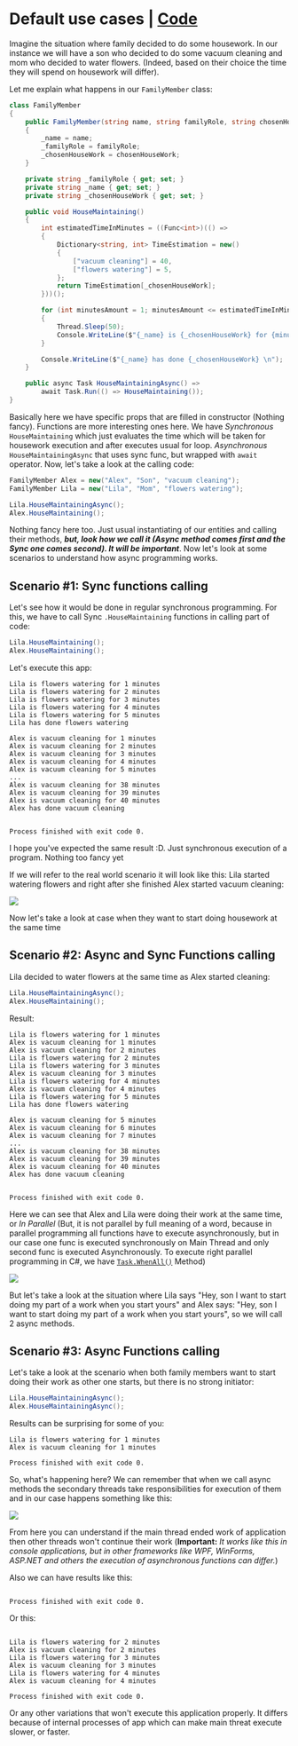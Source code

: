 # Default use cases | [Code](../BasicsCodeExample/DefaultUseCases)

Imagine the situation where family decided to do some housework. In our instance we will have a son who decided to do some vacuum cleaning and mom who decided to water flowers. (Indeed, based on their choice the time they will spend on housework will differ).

Let me explain what happens in our `FamilyMember` class:

```csharp
class FamilyMember
{
    public FamilyMember(string name, string familyRole, string chosenHouseWork)
    {
        _name = name;
        _familyRole = familyRole;
        _chosenHouseWork = chosenHouseWork;
    }

    private string _familyRole { get; set; }
    private string _name { get; set; }
    private string _chosenHouseWork { get; set; }

    public void HouseMaintaining()
    {
        int estimatedTimeInMinutes = ((Func<int>)(() =>
        {
            Dictionary<string, int> TimeEstimation = new()
            {
                ["vacuum cleaning"] = 40,
                ["flowers watering"] = 5,
            };
            return TimeEstimation[_chosenHouseWork];
        }))();

        for (int minutesAmount = 1; minutesAmount <= estimatedTimeInMinutes; minutesAmount++)
        {
            Thread.Sleep(50);
            Console.WriteLine($"{_name} is {_chosenHouseWork} for {minutesAmount} minutes");
        }

        Console.WriteLine($"{_name} has done {_chosenHouseWork} \n");
    }

    public async Task HouseMaintainingAsync() =>
        await Task.Run(() => HouseMaintaining());
}
```

Basically here we have specific props that are filled in constructor (Nothing fancy). Functions are more interesting ones here. We have _Synchronous_ `HouseMaintaining` which just evaluates the time which will be taken for housework execution and after executes usual for loop. _Asynchronous_ `HouseMaintainingAsync` that uses sync func, but wrapped with `await` operator. Now, let's take a look at the calling code:

```csharp
FamilyMember Alex = new("Alex", "Son", "vacuum cleaning");
FamilyMember Lila = new("Lila", "Mom", "flowers watering");

Lila.HouseMaintainingAsync();
Alex.HouseMaintaining();
```

Nothing fancy here too. Just usual instantiating of our entities and calling their methods, **_but, look how we call it (Async method comes first and the Sync one comes second). It will be important_**. Now let's look at some scenarios to understand how async programming works.

## Scenario #1: Sync functions calling

Let's see how it would be done in regular synchronous programming. For this, we have to call Sync `.HouseMaintaining` functions in calling part of code:

```csharp
Lila.HouseMaintaining();
Alex.HouseMaintaining();
```

Let's execute this app:

```console
Lila is flowers watering for 1 minutes
Lila is flowers watering for 2 minutes
Lila is flowers watering for 3 minutes
Lila is flowers watering for 4 minutes
Lila is flowers watering for 5 minutes
Lila has done flowers watering

Alex is vacuum cleaning for 1 minutes
Alex is vacuum cleaning for 2 minutes
Alex is vacuum cleaning for 3 minutes
Alex is vacuum cleaning for 4 minutes
Alex is vacuum cleaning for 5 minutes
...
Alex is vacuum cleaning for 38 minutes
Alex is vacuum cleaning for 39 minutes
Alex is vacuum cleaning for 40 minutes
Alex has done vacuum cleaning


Process finished with exit code 0.

```

I hope you've expected the same result :D. Just synchronous execution of a program. Nothing too fancy yet

If we will refer to the real world scenario it will look like this: Lila started watering flowers and right after she finished Alex started vacuum cleaning:

<p>
    <img src="./SyncDiagram.png">
</p>

Now let's take a look at case when they want to start doing housework at the same time

## Scenario #2: Async and Sync Functions calling

Lila decided to water flowers at the same time as Alex started cleaning:

```csharp
Lila.HouseMaintainingAsync();
Alex.HouseMaintaining();
```

Result:

```console
Lila is flowers watering for 1 minutes
Alex is vacuum cleaning for 1 minutes
Alex is vacuum cleaning for 2 minutes
Lila is flowers watering for 2 minutes
Lila is flowers watering for 3 minutes
Alex is vacuum cleaning for 3 minutes
Lila is flowers watering for 4 minutes
Alex is vacuum cleaning for 4 minutes
Lila is flowers watering for 5 minutes
Lila has done flowers watering

Alex is vacuum cleaning for 5 minutes
Alex is vacuum cleaning for 6 minutes
Alex is vacuum cleaning for 7 minutes
...
Alex is vacuum cleaning for 38 minutes
Alex is vacuum cleaning for 39 minutes
Alex is vacuum cleaning for 40 minutes
Alex has done vacuum cleaning


Process finished with exit code 0.
```

Here we can see that Alex and Lila were doing their work at the same time, or _In Parallel_ (But, it is not parallel by full meaning of a word, because in parallel programming all functions have to execute asynchronously, but in our case one func is executed synchronously on Main Thread and only second func is executed Asynchronously. To execute right parallel programming in C#, we have [`Task.WhenAll()`]() Method)

<p>
    <img src="./ParallelDiagram.png">
</p>

But let's take a look at the situation where Lila says "Hey, son I want to start doing my part of a work when you start yours" and Alex says: "Hey, son I want to start doing my part of a work when you start yours", so we will call 2 async methods.

## Scenario #3: Async Functions calling

Let's take a look at the scenario when both family members want to start doing their work as other one starts, but there is no strong initiator:

```csharp
Lila.HouseMaintainingAsync();
Alex.HouseMaintainingAsync();
```

Results can be surprising for some of you:

```console
Lila is flowers watering for 1 minutes
Alex is vacuum cleaning for 1 minutes

Process finished with exit code 0.
```

So, what's happening here? We can remember that when we call async methods the secondary threads take responsibilities for execution of them and in our case happens something like this:

<p>
    <img src="./BothAsyncDiagram.png">
</p>

From here you can understand if the main thread ended work of application then other threads won't continue their work (**Important:** _It works like this in console applications, but in other frameworks like WPF, WinForms, ASP.NET and others the execution of asynchronous functions can differ._)

Also we can have results like this:

```console

Process finished with exit code 0.
```

Or this:

```console

Lila is flowers watering for 2 minutes
Alex is vacuum cleaning for 2 minutes
Lila is flowers watering for 3 minutes
Alex is vacuum cleaning for 3 minutes
Lila is flowers watering for 4 minutes
Alex is vacuum cleaning for 4 minutes

Process finished with exit code 0.
```

Or any other variations that won't execute this application properly. It differs because of internal processes of app which can make main threat execute slower, or faster.
